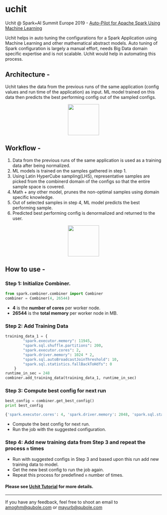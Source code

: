 # uchit

Uchit @ Spark+AI Summit Europe 2019 -
[Auto-Pilot for Apache Spark Using Machine Learning](https://databricks.com/session_eu19/auto-pilot-for-apache-spark-using-machine-learning)

Uchit helps in auto tuning the configurations for a Spark Application using Machine Learning and other mathematical abstract models.
Auto tuning of Spark configuration is largely a manual effort, needs Big Data domain specific expertise and is not scalable. Uchit would help in automating this process.

## Architecture -

Uchit takes the data from the previous runs of the same application (config values and run time of the application) as input. ML model trained on this data then predicts the best performing config out of the sampled configs.

<p align="center">
    <img width="100" src="https://github.com/qubole/uchit/raw/img/UchitArch.png"/> 
</p>


## Workflow -

1. Data from the previous runs of the same application is used as a training data after being normalized.
2. ML models is trained on the samples gathered in step 1.
3. Using Latin HyperCube sampling(LHS), representative samples are picked from the combinerd domain of the configs so that the entire sample space is covered.
4. Math + any other model, prunes the non-optimal samples using domain specific knowledge.
5. Out of selected samples in step 4, ML model predicts the best performing sample. 
6. Predicted best performing config is denormalized and returned to the user. 

<p align="center"> 
    <img width="100" src="https://github.com/qubole/uchit/raw/img/UchitCombiner.png"/>
</p>
 
 
## How to use - 

### Step 1: Initialize Combiner.

```python
from spark.combiner.combiner import Combiner
combiner = Combiner(4, 26544)
```

- **4** is the **number of cores** per worker node.
- **26544** is the **total memory** per worker node in MB.

### Step 2: Add Training Data

```python
training_data_1 = {
        "spark.executor.memory": 11945,
        "spark.sql.shuffle.partitions": 200,
        "spark.executor.cores": 2,
        "spark.driver.memory": 1024 * 2,
        "spark.sql.autoBroadcastJoinThreshold": 10,
        "spark.sql.statistics.fallBackToHdfs": 0
    }
runtime_in_sec = 248
combiner.add_training_data(training_data_1, runtime_in_sec)
```

### Step 3: Compute best config for next run
```python
best_config = combiner.get_best_config()
print best_config

{'spark.executor.cores': 4, 'spark.driver.memory': 2048, 'spark.sql.statistics.fallBackToHdfs': 1, 'spark.sql.autoBroadcastJoinThreshold': 100, 'spark.executor.memory': 23889, 'spark.sql.shuffle.partitions': 200}
```
 - Compute the best config for next run. 
 - Run the job with the suggested configuration.

### Step 4: Add new training data from Step 3 and repeat the process `n` times

* Run with suggested configs in Step 3 and based upon this run add new training data to model.
* Get the new best config to run the job again.
* Repeat this process for predefined `n` number of times.

#### Please see [Uchit Tutorial](https://github.com/user/repo/blob/branch/other_file.md) for more details.



----
If you have any feedback, feel free to shoot an email to 
[amoghm@qubole.com](mailto:amoghm@qubole.com) or [mayurb@qubole.com](mailto:mayurb@qubole.com)  
